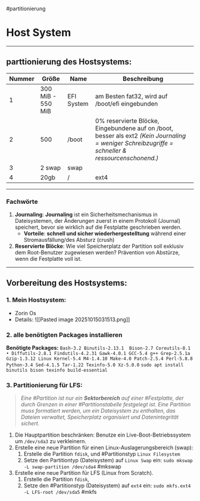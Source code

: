#partitionierung
# Host System

---
## parttionierung des Hostsystems:

| Nummer | Größe             | Name       | Beschreibung                                                                                                                                      |
| ------ | ----------------- | ---------- | ------------------------------------------------------------------------------------------------------------------------------------------------- |
| 1      | 300 MiB - 550 MiB | EFI System | am Besten fat32, wird auf /boot/efi eingebunden                                                                                                   |
| 2      | 500               | /boot      | 0% reservierte Blöcke, Eingebundene auf on /boot, besser als ext2 *(Kein Journaling = weniger Schreibzugriffe = schneller & ressourcenschonend.)* |
| 3      | 2 swap            | swap       |                                                                                                                                                   |
| 4      | 20gb              | /          | ext4                                                                                                                                              |

---
### Fachwörte
1. **Journaling**: **Journaling** ist ein Sicherheitsmechanismus in Dateisystemen, der Änderungen zuerst in einem Protokoll (Journal) speichert, bevor sie wirklich auf die Festplatte geschrieben werden. 
	- **Vorteile**: **schnell und sicher wiederhergestelltung** während einer Stromausfällung/des Absturz (crush)
2. **Reservierte Blöcke**: Wie viel Speicherplatz der Partition soll exklusiv dem Root-Benutzer zugewiesen werden? Prävention von Abstürze, wenn die Festplatte voll ist. 

---
## Vorbereitung des Hostsystems:

### 1. Mein Hostsystem:

- Zorin Os
- Details: 
	![[Pasted image 20251015031513.png]]

### 2. alle benötigten Packages installieren
**Benötigte Packages:** `Bash-3.2 Binutils-2.13.1  Bison-2.7 Coreutils-8.1 • Diffutils-2.8.1 Findutils-4.2.31 Gawk-4.0.1 GCC-5.4 g++ Grep-2.5.1a Gzip-1.3.12 Linux Kernel-5.4 M4-1.4.10 Make-4.0 Patch-2.5.4 Perl-5.8.8 Python-3.4 Sed-4.1.5 Tar-1.22 Texinfo-5.0 Xz-5.0.0`
`sudo apt install binutils bison texinfo build-essential`
### 3. Partitionierung für LFS:

> *Eine #Partition ist nur ein **Sektorbereich** auf einer #Festplatte, der durch Grenzen in einer #Partitionstabelle festgelegt ist. 
> Eine Partition muss formatiert werden, um ein Dateisystem zu enthalten, das Dateien verwaltet, Speicherplatz organisiert und Datenintegrität sichert.*

1. Die Hauptpartition beschränken: Benutze ein Live-Boot-Betriebssystem um `/dev/sda3` zu verkleinern.
2. Erstelle eine neue Partition für einen Linux-Auslagerungsbereich (swap): 
	1. Erstelle die Partition `fdisk`, und #Partitionstyp `Linux Filesystem`
	2. Setze den Partitiontyp (Dateisystem) auf `Linux Swap` ein: `sudo mkswap -L swap-partition /dev/sda4` #mkswap
3. Erstelle eine neue Partition für LFS (Linux from Scratch).
	1. Erstelle die Partition `fdisk`, 
	2. Setze den #Partitionstyp (Dateisystem) auf `ext4` ein: `sudo mkfs.ext4 -L LFS-root /dev/sda5` #mkfs 
	